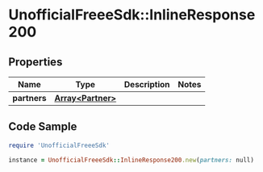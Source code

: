 # UnofficialFreeeSdk::InlineResponse200

## Properties

Name | Type | Description | Notes
------------ | ------------- | ------------- | -------------
**partners** | [**Array&lt;Partner&gt;**](Partner.md) |  | 

## Code Sample

```ruby
require 'UnofficialFreeeSdk'

instance = UnofficialFreeeSdk::InlineResponse200.new(partners: null)
```


